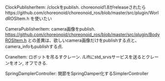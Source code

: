 ClockPublisherItem: /clockをpublish. choreonoid1.8がreleaseされたらhttps://github.com/choreonoid/choreonoid_ros/blob/master/src/plugin/WorldROSItem.h を使いたい

CameraPublisherItem: camera画像をpublish. https://github.com/choreonoid/choreonoid_ros/blob/master/src/plugin/BodyROSItem.h との差異は、欲しいcamera画像だけをpublishする点と、camera_infoもpublishする点.

CraneItem: ロボットを吊るすクレーン. <name>/Liftにstd_srvsサービスを送るとクレーンをオン, オフできる.

SpringDamplerController: 関節をSpringDamper化するSimplerController